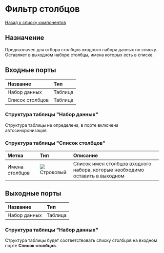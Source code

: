 # Фильтр столбцов

[Назад к списку компонентов](../README.md)

## Назначение

Предназначен для отбора столбцов входного набора данных по списку. Оставляет в выходном наборе столбцы, имена которых есть в списке.

## Входные порты

| Название        | Тип        |
|:----------------|:-----------|
| Набор данных    | Таблица    |
| Список столбцов | Таблица    |

### Структура таблицы "Набор данных"

Структура таблицы не определена, в порте включена автосинхронизация.

### Структура таблицы "Список столбцов"

| Метка           | Тип                                | Описание |
|:----------------|:-----------------------------------|:---------|
| Имена столбцов  | ![](./img/string.svg) Строковый    | Список имен столбцов входного набора, которые необходимо оставить в выходном |

## Выходные порты

| Название      | Тип        |
|:--------------|:-----------|
| Набор данных  | Таблица    |

### Структура таблицы "Набор данных"

Структура таблицы будет соответствовать списку столбцов на входном порте **Список столбцов**.
